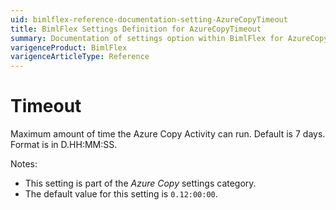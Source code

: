 ```yaml
---
uid: bimlflex-reference-documentation-setting-AzureCopyTimeout
title: BimlFlex Settings Definition for AzureCopyTimeout
summary: Documentation of settings option within BimlFlex for AzureCopyTimeout
varigenceProduct: BimlFlex
varigenceArticleType: Reference
---
```


# Timeout

Maximum amount of time the Azure Copy Activity can run. Default is 7 days. Format is in D.HH:MM:SS.

Notes:

* This setting is part of the *Azure Copy* settings category.
* The default value for this setting is `0.12:00:00`.